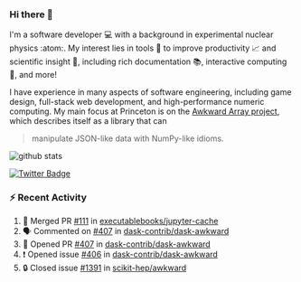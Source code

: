 ### Hi there 👋 

I'm a software developer 💻 with a background in experimental nuclear physics :atom:. My interest lies in tools :wrench: to improve productivity :chart_with_upwards_trend: and scientific insight :telescope:, including rich documentation 📚, interactive computing 🧮, and more! 

I have experience in many aspects of software engineering, including game design, full-stack web development, and high-performance numeric computing. My main focus at Princeton is on the [Awkward Array project](awkward-array.org/), which describes itself as a library that can 
> manipulate JSON-like data with NumPy-like idioms.

![github stats](https://github-readme-stats.vercel.app/api?username=agoose77&show_icons=true&hide_rank=true&hide_title=true&bg_color=30,e76445,904e95&text_color=efe3ec&icon_color=efe3ec)
<!--
**agoose77/agoose77** is a ✨ _special_ ✨ repository because its `README.md` (this file) appears on your GitHub profile.

Here are some ideas to get you started:

- 🔭 I’m currently working on ...
- 🌱 I’m currently learning ...
- 👯 I’m looking to collaborate on ...
- 🤔 I’m looking for help with ...
- 💬 Ask me about ...
- 📫 How to reach me: ...
- 😄 Pronouns: ...
- ⚡ Fun fact: ...
-->

[![Twitter Badge](https://img.shields.io/twitter/follow/agoose77?style=flat-square&logo=Twitter&logoColor=white&color=cornflowerblue)](https://twitter.com/agoose77)

### :zap: Recent Activity

<!--START_SECTION:activity-->
1. 🎉 Merged PR [#111](https://github.com/executablebooks/jupyter-cache/pull/111) in [executablebooks/jupyter-cache](https://github.com/executablebooks/jupyter-cache)
2. 🗣 Commented on [#407](https://github.com/dask-contrib/dask-awkward/pull/407#issuecomment-1802435142) in [dask-contrib/dask-awkward](https://github.com/dask-contrib/dask-awkward)
3. 💪 Opened PR [#407](https://github.com/dask-contrib/dask-awkward/pull/407) in [dask-contrib/dask-awkward](https://github.com/dask-contrib/dask-awkward)
4. ❗ Opened issue [#406](https://github.com/dask-contrib/dask-awkward/issues/406) in [dask-contrib/dask-awkward](https://github.com/dask-contrib/dask-awkward)
5. 🔒 Closed issue [#1391](https://github.com/scikit-hep/awkward/issues/1391) in [scikit-hep/awkward](https://github.com/scikit-hep/awkward)
<!--END_SECTION:activity-->
